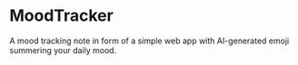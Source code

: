 # MoodTracker
A mood tracking note in form of a simple web app with AI-generated emoji summering your daily mood.
